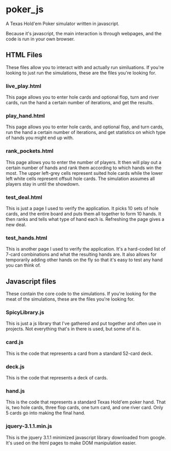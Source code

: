 # poker_js
A Texas Hold'em Poker simulator written in javascript.

Because it's javascript, the main interaction is through webpages, and the code is run in your own browser.

## HTML Files
These files allow you to interact with and actually run similuations.  If you're looking to just run the simulations, these are the files you're looking for.

### live_play.html
This page allows you to enter hole cards and optional flop, turn and river cards, run the hand a certain number of iterations, and get the results.

### play_hand.html
This page allows you to enter hole cards, and optional flop, and turn cards, run the hand a certain number of iterations, and get statistics on which type of hands you might end up with.

### rank_pockets.html
This page allows you to enter the number of players.  It then will play out a certain number of hands and rank them according to which hands win the most.  The upper left-grey cells represent suited hole cards while the lower left white cells represent offsuit hole cards.  The simulation assumes all players stay in until the showdown.

### test_deal.html
This is just a page I used to verify the application.  It picks 10 sets of hole cards, and the entire board and puts them all together to form 10 hands.  It then ranks and tells what type of hand each is.  Refreshing the page gives a new deal.

### test_hands.html
This is another page I used to verify the application.  It's a hard-coded list of 7-card combinations and what the resulting hands are.  It also allows for temporarily adding other hands on the fly so that it's easy to test any hand you can think of.

## Javascript files
These contain the core code to the simulations.  If you're looking for the meat of the simulations, these are the files you're looking for.

### SpicyLibrary.js
This is just a js library that I've gathered and put together and often use in projects.  Not everything that's in there is used, but some of it is.

### card.js
This is the code that represents a card from a standard 52-card deck.

### deck.js
This is the code that represents a deck of cards.

### hand.js
This is the code that represents a standard Texas Hold'em poker hand.  That is, two hole cards, three flop cards, one turn card, and one river card.  Only 5 cards go into making the final hand.

### jquery-3.1.1.min.js
This is the jquery 3.1.1 minimized javascript library downloaded from google.  It's used on the html pages to make DOM manipulation easier.
